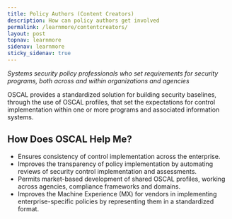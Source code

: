```yaml
---
title: Policy Authors (Content Creators)
description: How can policy authors get involved
permalink: /learnmore/contentcreators/
layout: post
topnav: learnmore
sidenav: learnmore
sticky_sidenav: true
---
```


*Systems security policy professionals who set requirements for security programs, both across and within organizations and agencies*

OSCAL provides a standardized solution for building security baselines, through the use of OSCAL profiles, that set the expectations for control implementation within one or more programs and associated information systems.

## How Does OSCAL Help Me?

- Ensures consistency of control implementation across the enterprise.
- Improves the transparency of policy implementation by automating reviews of security control implementation and assessments.
- Permits market-based development of shared OSCAL profiles, working across agencies, compliance frameworks and domains.
- Improves the Machine Experience (MX) for vendors in implementing enterprise-specific policies by representing them in a standardized format.
